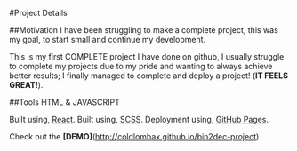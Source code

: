 #Project Details


##Motivation
I have been struggling to make a complete project, this was my goal, to start small and continue my development.

This is my first COMPLETE project I have done on github, I usually struggle to complete my projects due to my pride and wanting to always achieve better results; I finally managed to complete and deploy a project! (**IT FEELS GREAT!**).

##Tools
HTML & JAVASCRIPT

Built using, [React](https://reactjs.org/).
Built using, [SCSS](https://sass-lang.com/). 
Deployment using, [GitHub Pages](https://pages.github.com/).

Check out the **[DEMO]**(http://coldlombax.github.io/bin2dec-project)

